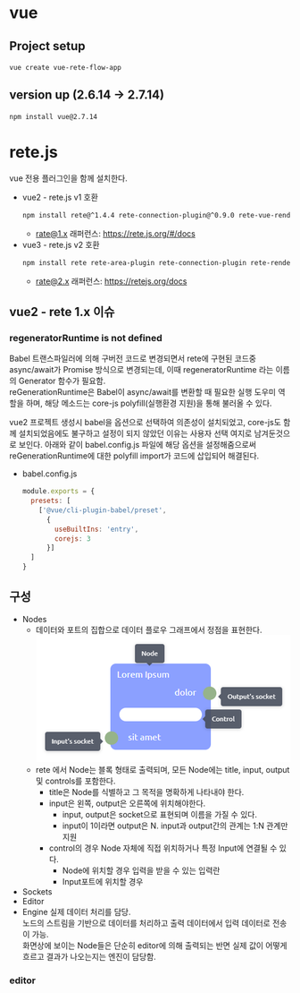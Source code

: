 # vue

## Project setup
```
vue create vue-rete-flow-app
```

## version up (2.6.14 → 2.7.14)
```
npm install vue@2.7.14
```

# rete.js

vue 전용 플러그인을 함께 설치한다.
- vue2 - rete.js v1 호환
  ```bash
  npm install rete@^1.4.4 rete-connection-plugin@^0.9.0 rete-vue-render-plugin@^0.5.0
  ```
  - rate@1.x 래퍼런스: https://rete.js.org/#/docs
- vue3 - rete.js v2 호환
  ```bash
  npm install rete rete-area-plugin rete-connection-plugin rete-render-utils rete-vue-plugin  
  ```
  - rate@2.x 래퍼런스: https://retejs.org/docs

## vue2 - rete 1.x 이슈
### regeneratorRuntime is not defined
Babel 트랜스파일러에 의해 구버전 코드로 변경되면서 rete에 구현된 코드중 async/await가 Promise 방식으로 변경되는데, 이때 regeneratorRuntime 라는 이름의 Generator 함수가 필요함.  
reGenerationRuntime은 Babel이 async/await를 변환할 때 필요한 실행 도우미 역할을 하며, 해당 메소드는 core-js polyfill(실행환경 지원)을 통해 불러올 수 있다.  

vue2 프로젝트 생성시 babel을 옵션으로 선택하여 의존성이 설치되었고, core-js도 함께 설치되었음에도 불구하고 설정이 되지 않았던 이유는 사용자 선택 여지로 남겨둔것으로 보인다.
아래와 같이 babel.config.js 파일에 해당 옵션을 설정해줌으로써 reGenerationRuntime에 대한 polyfill import가 코드에 삽입되어 해결된다.

- babel.config.js
  ```js
  module.exports = {
    presets: [
      ['@vue/cli-plugin-babel/preset',
        {
          useBuiltIns: 'entry',
          corejs: 3
        }]
    ]
  }
  ```


## 구성
- Nodes  
  - 데이터와 포트의 집합으로 데이터 플로우 그래프에서 정점을 표현한다.  
  ![alt text](image.png)
  - rete 에서 Node는 블록 형태로 출력되며, 모든 Node에는 title, input, output 및 controls를 포함한다.  
    - title은 Node를 식별하고 그 목적을 명확하게 나타내야 한다.  
    - input은 왼쪽, output은 오른쪽에 위치해야한다.
      - input, output은 socket으로 표현되며 이름을 가질 수 있다.  
      - input이 1이라면 output은 N. input과 output간의 관계는 1:N 관계만 지원
    - control의 경우 Node 자체에 직접 위치하거나 특정 Input에 연결될 수 있다.  
      - Node에 위치할 경우 입력을 받을 수 있는 입력란
      - Input포트에 위치할 경우
- Sockets
- Editor
- Engine
  실제 데이터 처리를 담당.  
  노드의 스트림을 기반으로 데이터를 처리하고 출력 데이터에서 입력 데이터로 전송이 가능.  
  화면상에 보이는 Node들은 단순히 editor에 의해 출력되는 반면 실제 값이 어떻게 흐르고 결과가 나오는지는 엔진이 담당함.  



### editor
